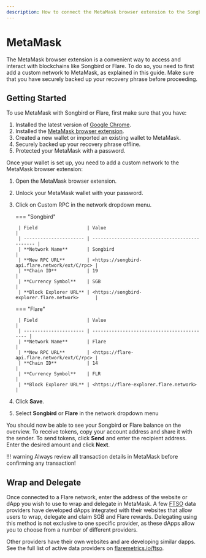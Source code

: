 ```yaml
---
description: How to connect the MetaMask browser extension to the Songbird or Flare networks
---
```


# MetaMask

The MetaMask browser extension is a convenient way to access and interact with blockchains like Songbird or Flare.
To do so, you need to first add a custom network to MetaMask, as explained in this guide.
Make sure that you have securely backed up your recovery phrase before proceeding.

## Getting Started

To use MetaMask with Songbird or Flare, first make sure that you have:

1. Installed the latest version of [Google Chrome](https://www.google.com/chrome/).
2. Installed the [MetaMask browser extension](https://metamask.io/download.html).
3. Created a new wallet or imported an existing wallet to MetaMask.
4. Securely backed up your recovery phrase offline.
5. Protected your MetaMask with a password.

Once your wallet is set up, you need to add a custom network to the MetaMask browser extension:

1. Open the MetaMask browser extension.
2. Unlock your MetaMask wallet with your password.
3. Click on Custom RPC in the network dropdown menu.

    === "Songbird"

        | Field                  | Value                                          |
        | ---------------------- | ---------------------------------------------- |
        | **Network Name**       | Songbird                                       |
        | **New RPC URL**        | <https://songbird-api.flare.network/ext/C/rpc> |
        | **Chain ID**           | 19                                             |
        | **Currency Symbol**    | SGB                                            |
        | **Block Explorer URL** | <https://songbird-explorer.flare.network>      |

    === "Flare"

        | Field                  | Value                                       |
        | ---------------------- | ------------------------------------------- |
        | **Network Name**       | Flare                                       |
        | **New RPC URL**        | <https://flare-api.flare.network/ext/C/rpc> |
        | **Chain ID**           | 14                                          |
        | **Currency Symbol**    | FLR                                         |
        | **Block Explorer URL** | <https://flare-explorer.flare.network>      |

4. Click **Save**.
5. Select **Songbird** or **Flare** in the network dropdown menu

You should now be able to see your Songbird or Flare balance on the overview.
To receive tokens, copy your account address and share it with the sender.
To send tokens, click **Send** and enter the recipient address.
Enter the desired amount and click **Next**.

!!! warning
    Always review all transaction details in MetaMask before confirming any transaction!

## Wrap and Delegate

Once connected to a Flare network, enter the address of the website or dApp you wish to use to wrap and delegate in MetaMask.
A few [FTSO](glossary.md#ftso) data providers have developed dApps integrated with their websites that allow users to wrap, delegate and claim SGB and Flare rewards.
Delegating using this method is not exclusive to one specific provider, as these dApps allow you to choose from a number of different providers.

Other providers have their own websites and are developing similar dapps.
See the full list of active data providers on [flaremetrics.io/ftso](https://flaremetrics.io/ftso).
